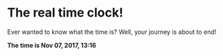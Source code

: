 # The real time clock!

Ever wanted to know what the time is? Well, your journey is about to end!

**The time is Nov 07, 2017, 13:16**